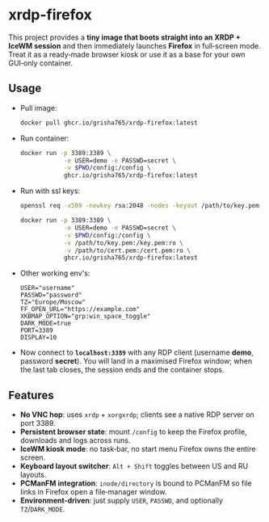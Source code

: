 # xrdp-firefox
This project provides a **tiny image that boots straight into an XRDP + IceWM session** and then immediately launches **Firefox** in full‑screen mode.
Treat it as a ready‑made browser kiosk or use it as a base for your own GUI‑only container.

## Usage

- Pull image:
    ```bash
    docker pull ghcr.io/grisha765/xrdp-firefox:latest
    ```

- Run container:
    ```bash
    docker run -p 3389:3389 \
                -e USER=demo -e PASSWD=secret \
                -v $PWD/config:/config \
                ghcr.io/grisha765/xrdp-firefox:latest
    ```

- Run with ssl keys:
    ```bash
    openssl req -x509 -newkey rsa:2048 -nodes -keyout /path/to/key.pem -out /path/to/cert.pem -days 365
    ```
    ```bash
    docker run -p 3389:3389 \
                -e USER=demo -e PASSWD=secret \
                -v $PWD/config:/config \
                -v /path/to/key.pem:/key.pem:ro \
                -v /path/to/cert.pem:/cert.pem:ro \
                ghcr.io/grisha765/xrdp-firefox:latest
    ```

- Other working env's:
    ```env
    USER="username"
    PASSWD="password"
    TZ="Europe/Moscow"
    FF_OPEN_URL="https://example.com"
    XKBMAP_OPTION="grp:win_space_toggle"
    DARK_MODE=true
    PORT=3389
    DISPLAY=10
    ```

- Now connect to **`localhost:3389`** with any RDP client (username **demo**, password **secret**). You will land in a maximised Firefox window; when the last tab closes, the session ends and the container stops.

## Features

- **No VNC hop**: uses `xrdp` + `xorgxrdp`; clients see a native RDP server on port 3389.
- **Persistent browser state**: mount `/config` to keep the Firefox profile, downloads and logs across runs.
- **IceWM kiosk mode**: no task‑bar, no start menu Firefox owns the entire screen.
- **Keyboard layout switcher**: `Alt + Shift` toggles between US and RU layouts.
- **PCManFM integration**: `inode/directory` is bound to PCManFM so file links in Firefox open a file‑manager window.
- **Environment‑driven**: just supply `USER`, `PASSWD`, and optionally `TZ`/`DARK_MODE`.
